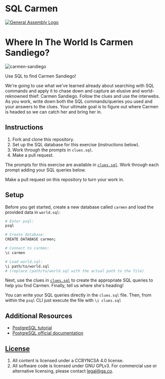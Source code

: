# SQL Carmen

[![General Assembly Logo](https://camo.githubusercontent.com/1a91b05b8f4d44b5bbfb83abac2b0996d8e26c92/687474703a2f2f692e696d6775722e636f6d2f6b6538555354712e706e67)](https://generalassemb.ly/education/web-development-immersive)

# Where In The World Is Carmen Sandiego?

![carmen-sandiego](https://camo.githubusercontent.com/b50a6155810da803a9b420ae0bd403317afd341d/687474703a2f2f692e67697068792e636f6d2f31336e38747852386339554448472e676966)

Use SQL to find Carmen Sandiego!

We're going to use what we've learned already about searching with SQL commands
and apply it to chase down and capture an elusive and world-reknowned thief:
Carmen Sandiego. Follow the clues and use the interwebs. As you work, write down
both the SQL commands/queries you used and your answers to the clues. Your
ultimate goal is to figure out where Carmen is headed so we can catch her and
bring her in.

## Instructions

1.  Fork and clone this repository.
1.  Set up the SQL database for this exercise (instructions below).
1.  Work through the prompts in `clues.sql`.
1.  Make a pull request.

The prompts for this exercise are available in [`clues.sql`](clues.sql).
Work through each prompt adding your SQL queries below.

Make a pull request on this repository to turn your work in.

## Setup

Before you get started, create a new database called `carmen` and load the
provided data in `world.sql`:

```sh
# Enter psql:
psql

# Create database:
CREATE DATABASE carmen;

# Connect to carmen:
\c carmen

# Load world.sql:
\i path/to/world.sql
# (replace /path/to/world.sql with the actual path to the file)
```

Next, use the clues in [`clues.sql`](clues.sql) to create the
appropriate SQL queries to help you find Carmen. Finally, tell us where she's
heading!

You can write your SQL queries directly in the `clues.sql` file. Then, from within the `psql` CLI just execute the file with `\i clues.sql`

## Additional Resources

- [PostgreSQL tutorial](http://www.tutorialspoint.com/postgresql/)
- [PostgreSQL official documentation](http://www.postgresql.org/docs/)

## [License](LICENSE)

1.  All content is licensed under a CC­BY­NC­SA 4.0 license.
1.  All software code is licensed under GNU GPLv3. For commercial use or
    alternative licensing, please contact legal@ga.co.
